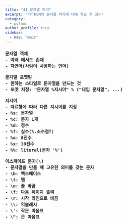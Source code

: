 ```yaml
---
title: "41_문자열 처리"
excerpt: "PYTHON의 문자열 처리에 대해 학습 후 정리"
category: 
  - python
author_profile: true
sidebar:
  - nav: "main" 
---
```

<h4>
<pre>
문자열 객체
- 여러 메서드 존재
- 자연어(사람이 사용하는 언어)<br>
문자열 포멧팅
- 원하는 스타일로 문자열을 만드는 것
- 포멧 지정: "문자열 %지시어" % ("대입 문자열", ...)<br>
지시어
- 자료형에 따라 다른 지시어를 지정
- %s: 문자열
- %c: 문자 1개
- %d: 정수
- %f: 실수(%.소수점f)
- %o: 8진수
- %x: 10진수 
- %%: literal(문자 '%')<br>
이스케이프 문자(\)
- 문자열을 만들 때 고유한 의미를 갖는 문자
- \b: 백스페이스
- \t: 탭
- \n: 줄 바꿈
- \f: 다음 페이지 출력
- \r: 시작 라인으로 바꿈
- \\: 역슬래시
- \': 작은 따옴표
- \": 큰 따옴표
</pre>
</h4>
